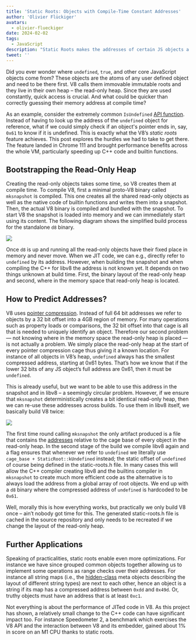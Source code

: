 ```yaml
---
title: 'Static Roots: Objects with Compile-Time Constant Addresses'
author: 'Olivier Flückiger'
avatars:
  - olivier-flueckiger
date: 2024-02-02
tags:
  - JavaScript
description: "Static Roots makes the addresses of certain JS objects a compile-time constant."
tweet: ''
---
```


Did you ever wonder where `undefined`, `true`, and other core JavaScript objects come from? These objects are the atoms of any user defined object and need to be there first. V8 calls them immovable immutable roots and they live in their own heap – the read-only heap. Since they are used constantly, quick access is crucial. And what could be quicker than correctly guessing their memory address at compile time?

As an example, consider the extremely common `IsUndefined` [API function](https://source.chromium.org/chromium/chromium/src/+/main:v8/include/v8-value.h?q=symbol:%5Cbv8::Value::IsUndefined%5Cb%20case:yes). Instead of having to look up the address of the `undefined` object for reference, what if we could simply check if an object's pointer ends in, say, `0x61` to know if it is undefined. This is exactly what the V8’s *static roots* feature achieves. This post explores the hurdles we had to take to get there. The feature landed in Chrome 111 and brought performance benefits across the whole VM, particularly speeding up C++ code and builtin functions.

## Bootstrapping the Read-Only Heap

Creating the read-only objects takes some time, so V8 creates them at compile time. To compile V8, first a minimal proto-V8 binary called `mksnapshot` is compiled. This one creates all the shared read-only objects as well as the native code of builtin functions and writes them into a snapshot. Then, the actual V8 binary is compiled and bundled with the snapshot. To start V8 the snapshot is loaded into memory and we can immediately start using its content. The following diagram shows the simplified build process for the standalone `d8` binary.

![](/_img/static-roots/static-roots1.svg)

Once `d8` is up and running all the read-only objects have their fixed place in memory and never move. When we JIT code, we can e.g., directly refer to `undefined` by its address. However, when building the snapshot and when compiling the C++ for libv8 the address is not known yet. It depends on two things unknown at build time. First, the binary layout of the read-only heap and second, where in the memory space that read-only heap is located.

## How to Predict Addresses?

V8 uses [pointer compression](https://v8.dev/blog/pointer-compression). Instead of full 64 bit addresses we refer to objects by a 32 bit offset into a 4GB region of memory. For many operations such as property loads or comparisons, the 32 bit offset into that cage is all that is needed to uniquely identify an object. Therefore our second problem — not knowing where in the memory space the read-only heap is placed — is not actually a problem. We simply place the read-only heap at the start of every pointer compression cage thus giving it a known location. For instance of all objects in V8’s heap, `undefined` always has the smallest compressed address, starting at 0x61 bytes. That’s how we know that if the lower 32 bits of any JS object’s full address are 0x61, then it must be `undefined`.

This is already useful, but we want to be able to use this address in the snapshot and in libv8 – a seemingly circular problem. However, if we ensure that `mksnapshot` deterministically creates a bit identical read-only heap, then we can re-use these addresses across builds. To use them in libv8 itself, we basically build V8 twice:

![](/_img/static-roots/static-roots2.svg)

The first time round calling `mksnapshot` the only artifact produced is a file that contains the [addresses](https://source.chromium.org/chromium/chromium/src/+/main:v8/src/roots/static-roots.h) relative to the cage base of every object in the read-only heap. In the second stage of the build we compile libv8 again and a flag ensures that whenever we refer to `undefined` we literally use `cage_base + StaticRoot::kUndefined` instead; the static offset of `undefined` of course being defined in the static-roots.h file. In many cases this will allow the C++ compiler creating libv8 and the builtins compiler in `mksnapshot` to create much more efficient code as the alternative is to always load the address from a global array of root objects. We end up with a `d8` binary where the compressed address of `undefined` is hardcoded to be `0x61`.

Well, morally this is how everything works, but practically we only build V8 once – ain’t nobody got time for this. The generated static-roots.h file is cached in the source repository and only needs to be recreated if we change the layout of the read-only heap.

## Further Applications

Speaking of practicalities, static roots enable even more optimizations. For instance we have since grouped common objects together allowing us to implement some operations as range checks over their addresses. For instance all string maps (i.e., the [hidden-class](https://v8.dev/docs/hidden-classes) meta objects describing the layout of different string types) are next to each other, hence an object is a string if its map has a compressed address between `0xdd` and `0x49d`. Or, truthy objects must have an address that is at least `0xc1`.

Not everything is about the performance of JITed code in V8. As this project has shown, a relatively small change to the C++ code can have significant impact too. For instance Speedometer 2, a benchmark which exercises the V8 API and the interaction between V8 and its embedder, gained about 1% in score on an M1 CPU thanks to static roots.
